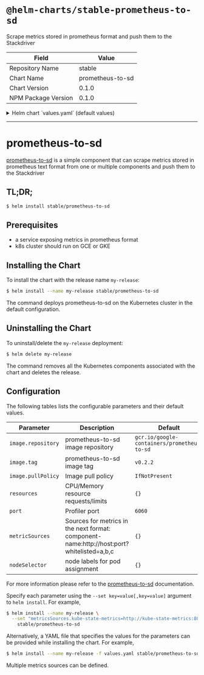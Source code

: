 # `@helm-charts/stable-prometheus-to-sd`

Scrape metrics stored in prometheus format and push them to the Stackdriver

| Field               | Value            |
| ------------------- | ---------------- |
| Repository Name     | stable           |
| Chart Name          | prometheus-to-sd |
| Chart Version       | 0.1.0            |
| NPM Package Version | 0.1.0            |

<details>

<summary>Helm chart `values.yaml` (default values)</summary>

```yaml
replicaCount: 1
image:
  repository: gcr.io/google-containers/prometheus-to-sd
  tag: v0.2.2
  pullPolicy: IfNotPresent
resources: {}
port: 6060
metricsSources: {}
nodeSelector: {}
```

</details>

---

# prometheus-to-sd

[prometheus-to-sd](https://github.com/GoogleCloudPlatform/k8s-stackdriver/tree/master/prometheus-to-sd) is a simple component that can scrape metrics stored in prometheus text format from one or multiple components and push them to the Stackdriver

## TL;DR;

```bash
$ helm install stable/prometheus-to-sd
```

## Prerequisites

- a service exposing metrics in prometheus format
- k8s cluster should run on GCE or GKE

## Installing the Chart

To install the chart with the release name `my-release`:

```bash
$ helm install --name my-release stable/prometheus-to-sd
```

The command deploys prometheus-to-sd on the Kubernetes cluster in the default configuration.

## Uninstalling the Chart

To uninstall/delete the `my-release` deployment:

```bash
$ helm delete my-release
```

The command removes all the Kubernetes components associated with the chart and deletes the release.

## Configuration

The following tables lists the configurable parameters and their default values.

| Parameter          | Description                                                                               | Default                                     |
| ------------------ | ----------------------------------------------------------------------------------------- | ------------------------------------------- |
| `image.repository` | prometheus-to-sd image repository                                                         | `gcr.io/google-containers/prometheus-to-sd` |
| `image.tag`        | prometheus-to-sd image tag                                                                | `v0.2.2`                                    |
| `image.pullPolicy` | Image pull policy                                                                         | `IfNotPresent`                              |
| `resources`        | CPU/Memory resource requests/limits                                                       | `{}`                                        |
| `port`             | Profiler port                                                                             | `6060`                                      |
| `metricSources`    | Sources for metrics in the next format: component-name:http://host:port?whitelisted=a,b,c | `{}`                                        |
| `nodeSelector`     | node labels for pod assignment                                                            | `{}`                                        |

For more information please refer to the [prometheus-to-sd](https://github.com/GoogleCloudPlatform/k8s-stackdriver/tree/master/prometheus-to-sd) documentation.

Specify each parameter using the `--set key=value[,key=value]` argument to `helm install`. For example,

```bash
$ helm install --name my-release \
  --set "metricsSources.kube-state-metrics=http://kube-state-metrics:8080" \
    stable/prometheus-to-sd
```

Alternatively, a YAML file that specifies the values for the parameters can be provided while installing the chart. For example,

```bash
$ helm install --name my-release -f values.yaml stable/prometheus-to-sd
```

Multiple metrics sources can be defined.
